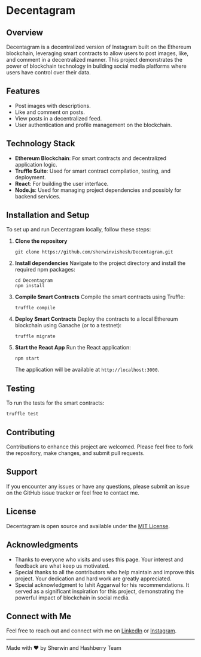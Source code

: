 # Decentagram

## Overview
Decentagram is a decentralized version of Instagram built on the Ethereum blockchain, leveraging smart contracts to allow users to post images, like, and comment in a decentralized manner. This project demonstrates the power of blockchain technology in building social media platforms where users have control over their data.

## Features
- Post images with descriptions.
- Like and comment on posts.
- View posts in a decentralized feed.
- User authentication and profile management on the blockchain.

## Technology Stack
- **Ethereum Blockchain**: For smart contracts and decentralized application logic.
- **Truffle Suite**: Used for smart contract compilation, testing, and deployment.
- **React**: For building the user interface.
- **Node.js**: Used for managing project dependencies and possibly for backend services.

## Installation and Setup
To set up and run Decentagram locally, follow these steps:

1. **Clone the repository**
   ```
   git clone https://github.com/sherwinvishesh/Decentagram.git
   ```
2. **Install dependencies**
   Navigate to the project directory and install the required npm packages:
   ```
   cd Decentagram
   npm install
   ```
3. **Compile Smart Contracts**
   Compile the smart contracts using Truffle:
   ```
   truffle compile
   ```
4. **Deploy Smart Contracts**
   Deploy the contracts to a local Ethereum blockchain using Ganache (or to a testnet):
   ```
   truffle migrate
   ```
5. **Start the React App**
   Run the React application:
   ```
   npm start
   ```
   The application will be available at `http://localhost:3000`.

## Testing
To run the tests for the smart contracts:
```
truffle test
```

## Contributing

Contributions to enhance this project are welcomed. Please feel free to fork the repository, make changes, and submit pull requests.

## Support

If you encounter any issues or have any questions, please submit an issue on the GitHub issue tracker or feel free to contact me.


## License

Decentagram is open source and available under the [MIT License](LICENSE).

## Acknowledgments


- Thanks to everyone who visits and uses this page. Your interest and feedback are what keep us motivated.
- Special thanks to all the contributors who help maintain and improve this project. Your dedication and hard work are greatly appreciated.
- Special acknowledgment to Ishit Aggarwal for his recommendations. It served as a significant inspiration for this project, demonstrating the powerful impact of blockchain in social media.

## Connect with Me

Feel free to reach out and connect with me on [LinkedIn](https://www.linkedin.com/in/sherwinvishesh) or [Instagram](https://www.instagram.com/sherwinvishesh/).

---

Made with ❤️ by Sherwin and Hashberry Team

